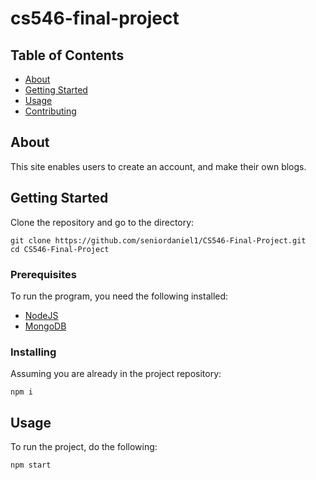 # cs546-final-project

## Table of Contents

- [About](#about)
- [Getting Started](#getting_started)
- [Usage](#usage)
- [Contributing](../CONTRIBUTING.md)

## About <a name = "about"></a>

This site enables users to create an account, and make their own blogs. 

## Getting Started <a name = "getting_started"></a>

Clone the repository and go to the directory:
```
git clone https://github.com/seniordaniel1/CS546-Final-Project.git
cd CS546-Final-Project
```

### Prerequisites

To run the program, you need the following installed: 

- [NodeJS](https://nodejs.org/en/download)
- [MongoDB](https://www.mongodb.com/try/download/community)

### Installing

Assuming you are already in the project repository:

```
npm i 
```

## Usage <a name = "usage"></a>

To run the project, do the following:

```
npm start
```